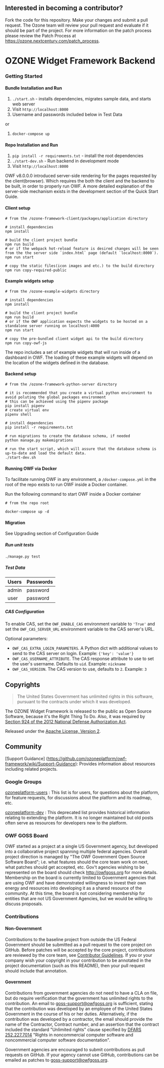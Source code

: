 ## Interested in becoming a contributor? 
Fork the code for this repository. Make your changes and submit a pull request. The Ozone team will review your pull request and evaluate if it should be part of the project. For more information on the patch process please review the Patch Process at https://ozone.nextcentury.com/patch_process.

# OZONE Widget Framework Backend
 
### Getting Started

#### Bundle Installation and Run
1. `./start.sh` - installs dependencies, migrates sample data, and starts web server
2. Visit `http://localhost:8000`
3. Username and passwords included below in Test Data

or
1. `docker-compose up`

#### Repo Installation and Run

1. `pip install -r requirements.txt` - install the root dependencies
2. `./start-dev.sh` - Run backend in development mode
3. Visit `http://localhost:8000`

OWF v8.0.0.0 introduced server-side rendering for the pages requested by the client(browser). Which requires the both the client and the backend to be built, in order to properly run OWF. A more detailed explanation of the server-side mechanism exists in the development section of the Quick Start Guide.

#### Client setup

```
# from the /ozone-framework-client/packages/application directory

# install dependencies
npm install

# build the client project bundle
npm run build
# or if the webpack hot-reload feature is desired changes will be seen from the the server side `index.html` page (default `localhost:8000`).
npm run start

# copy the static files(icon images and etc.) to the build directory 
npm run copy-required-public

```

#### Example widgets setup

```
# from the /ozone-example-widgets directory

# install dependencies
npm install

# build the client project bundle
npm run build
# or if the OWF application expects the widgets to be hosted on a standalone server running on localhost:4000
npm run start

# copy the pre-bundled client widget api to the build directory
npm run copy-owf-js

```
The repo includes a set of example widgets that will run inside of a dashboard in OWF. The loading of these example widgets will depend on the location of the widgets defined in the database.

#### Backend setup
```
# from the /ozone-framework-python-server directory

# it is recommended that you create a virtual python environment to avoid poluting the global packages environment
# this can be achieved using the pipenv package
pip install pipenv
# create virtual env
pipenv shell

# install dependencies
pip install -r requirements.txt

# run migrations to create the database schema, if needed
python manage.py makemigrations

# run the start script, which will assure that the database schema is up-to-date and load the default data.
./start-dev.sh

```

#### Running OWF via Docker
To facilitate running OWF in any environment, a `/docker-compose.yml` in the root of the repo exists to run OWF inside a Docker container.

Run the following command to start OWF inside a Docker container
```
# from the repo root 

docker-compose up -d
```


#### Migration
See Upgrading section of Configuration Guide 

##### Run unit tests

`./manage.py test`
 
##### Test Data

| Users | Passwords |
|---|---|
| admin | password |
| user  | password |

##### CAS Configuration

To enable CAS, set the `OWF_ENABLE_CAS` environment variable to `'True'` and set the `OWF_CAS_SERVER_URL` environment variable to the CAS server's URL.

Optional parameters:
* `OWF_CAS_EXTRA_LOGIN_PARAMETERS`. A Python dict with additional values to send to the CAS server on login. Example: `{'key': 'value'}`
* `OWF_CAS_USERNAME_ATTRIBUTE`. The CAS response attribute to use to set the user's username. Defaults to `uid`. Example: `nickname`
* `OWF_CAS_VERSION`. The CAS version to use, defaults to `2`. Example: `3`


## Copyrights

> The United States Government has unlimited rights in this software, pursuant to the contracts under which it was developed.  
 
The OZONE Widget Framework is released to the public as Open Source Software, because it's the Right Thing To Do. Also, it was required by [Section 924 of the 2012 National Defense Authorization Act](http://www.gpo.gov/fdsys/pkg/PLAW-112publ81/pdf/PLAW-112publ81.pdf "NDAA FY12").

Released under the [Apache License, Version 2](http://www.apache.org/licenses/LICENSE-2.0.html "Apache License v2").
 
## Community

[Support Guidance] (https://github.com/ozoneplatform/owf-framework/wiki/Support-Guidance): Provides information about resources including related projects.

### Google Groups

[ozoneplatform-users](https://groups.google.com/forum/?fromgroups#!forum/ozoneplatform-users) : This list is for users, for questions about the platform, for feature requests, for discussions about the platform and its roadmap, etc.

[ozoneplatform-dev](https://groups.google.com/forum/?fromgroups#!forum/ozoneplatform-dev) : This deprecated list provides historical information relating to extending the platform. It is no longer maintained but old posts often serve as resources for developers new to the platform. 


### OWF GOSS Board
OWF started as a project at a single US Government agency, but developed into a collaborative project spanning multiple federal agencies.  Overall project direction is managed by "The OWF Government Open Source Software Board"; i.e. what features should the core team work on next, what patches should get accepted, etc.  Gov't agencies wishing to be represented on the board should check http://owfgoss.org for more details.  Membership on the board is currently limited to Government agencies that are using OWF and have demonstrated willingness to invest their own energy and resources into developing it as a shared resource of the community.  At this time, the board is not considering membership for entities that are not US Government Agencies, but we would be willing to discuss proposals.
 
### Contributions

#### Non-Government
Contributions to the baseline project from outside the US Federal Government should be submitted as a pull request to the core project on GitHub.  Before patches will be accepted by the core project, contributions are reviewed by the core team, see [Contributor Guidelines](https://github.com/ozoneplatform/owf-framework/blob/master/CONTRIBUTING.md).  If you or your company wish your copyright in your contribution to be annotated in the project documentation (such as this README), then your pull request should include that annotation.
 
#### Government
Contributions from government agencies do not need to have a CLA on file, but do require verification that the government has unlimited rights to the contribution.  An email to goss-support@owfgoss.org is sufficient, stating that the contribution was developed by an employee of the United States Government in the course of his or her duties. Alternatively, if the contribution was developed by a contractor, the email should provide the name of the Contractor, Contract number, and an assertion that the contract included the standard "Unlimited rights" clause specified by [DFARS 252.227.7014](http://www.acq.osd.mil/dpap/dars/dfars/html/current/252227.htm#252.227-7014) "Rights in noncommercial computer software and noncommercial computer software documentation".
 
Government agencies are encouraged to submit contributions as pull requests on GitHub.  If your agency cannot use GitHub, contributions can be emailed as patches to goss-support@owfgoss.org.
